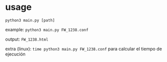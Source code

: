 # usage
`python3 main.py [path]`

example:
`python3 main.py FW_1238.conf`

output:
`FW_1238.html`

extra (linux):
`time python3 main.py FW_1238.conf`
para calcular el tiempo de ejecución